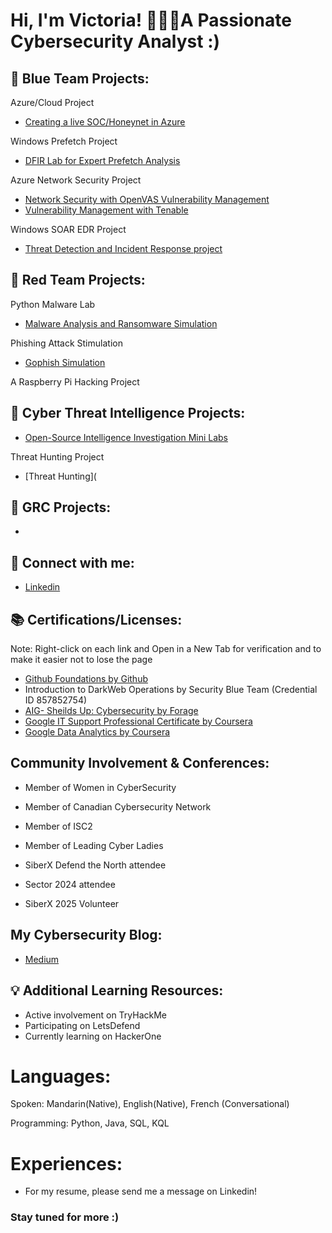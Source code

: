 <h1>Hi, I'm Victoria! 👩🏻‍💻A Passionate Cybersecurity Analyst :)







<h2> 🔵 Blue Team Projects:</h2>


Azure/Cloud Project
- [Creating a live SOC/Honeynet in Azure](https://github.com/vicliulyc/cloud-soc)

Windows Prefetch Project
- [DFIR Lab for Expert Prefetch Analysis](https://github.com/vicliulyc/prefetch) 

Azure Network Security Project
- [Network Security with OpenVAS Vulnerability Management](https://github.com/vicliulyc/openVAS/tree/main)
- [Vulnerability Management with Tenable](https://github.com/vicliulyc/openVAS/tree/main)

Windows SOAR EDR Project
- [Threat Detection and Incident Response project](https://github.com/vicliulyc/Windows-SOAR-EDR-Project)

<h2> 🔴 Red Team Projects:</h2>

Python Malware Lab
- [Malware Analysis and Ransomware Simulation](https://github.com/vicliulyc/malware)

Phishing Attack Stimulation
- [Gophish Simulation](https://github.com/vicliulyc/Gophish)

A Raspberry Pi Hacking Project


<h2> 🚨 Cyber Threat Intelligence Projects:</h2>

- [Open-Source Intelligence Investigation Mini Labs](https://github.com/vicliulyc/OSINT)

Threat Hunting Project
- [Threat Hunting](

<h2> 📔 GRC Projects:</h2>

-

<h2> 🤳 Connect with me:</h2>

- [Linkedin](https://linkedin.com/in/victorialiu23/)


## 📚 Certifications/Licenses:
Note: Right-click on each link and Open in a New Tab for verification and to make it easier not to lose the page
- [Github Foundations by Github](https://www.credly.com/badges/9e4ad965-21b8-4a8e-8a12-ab611a3cd37d/linked_in_profile)
- Introduction to DarkWeb Operations by Security Blue Team (Credential ID 857852754)
- [AIG- Sheilds Up: Cybersecurity by Forage](https://forage-uploads-prod.s3.amazonaws.com/completion-certificates/AIG/2ZFnEGEDKTQMtEv9C_AIG_5rtF2YqMkJLTYN3qs_1718173532004_completion_certificate.pdf)
- [Google IT Support Professional Certificate by Coursera](https://www.coursera.org/account/accomplishments/professional-cert/JG2GKCEB495M)
- [Google Data Analytics by Coursera](https://www.coursera.org/account/accomplishments/professional-cert/UREUQGWG5BEN)


## Community Involvement & Conferences:
- Member of Women in CyberSecurity
- Member of Canadian Cybersecurity Network
- Member of ISC2
- Member of Leading Cyber Ladies

- SiberX Defend the North attendee
- Sector 2024 attendee
- SiberX 2025 Volunteer

## My Cybersecurity Blog:
- [Medium](https://medium.com/@vicliulyc)

## 💡 Additional Learning Resources:
- Active involvement on TryHackMe
- Participating on LetsDefend
- Currently learning on HackerOne

# Languages: 
Spoken: Mandarin(Native), English(Native), French (Conversational)

Programming: Python, Java, SQL, KQL

# Experiences: 
- For my resume, please send me a message on Linkedin! 


### Stay tuned for more :) ###
